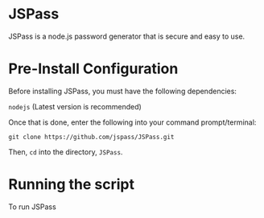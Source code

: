 # JSPass
JSPass is a node.js password generator that is secure and easy to use.

# Pre-Install Configuration
Before installing JSPass, you must have the following dependencies:

`nodejs` (Latest version is recommended)

Once that is done, enter the following into your command prompt/terminal:
```
git clone https://github.com/jspass/JSPass.git
```
Then, `cd` into the directory, `JSPass`.

# Running the script
To run JSPass
